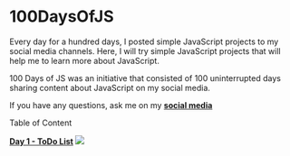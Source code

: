 # 100DaysOfJS
Every day for a hundred days, I posted simple JavaScript projects to my social media channels. Here, I will try simple JavaScript projects that will help me to learn more about JavaScript. 

100 Days of JS was an initiative that consisted of 100 uninterrupted days sharing content about JavaScript on my social media.

If you have any questions, ask me on my **[social media](https://www.linkedin.com/in/vidushika-dasanayaka/)**

Table of Content

**[Day 1 - ToDo List](https://github.com/Vidushika0316/100DaysOfJS/tree/main/Day001-ToDo%20List)**
![](https://github.com/Vidushika0316/100DaysOfJS/blob/main/Day001-ToDo%20List/todo%20list.gif)
